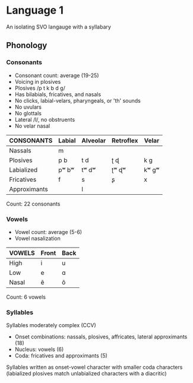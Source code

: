 # Language 1

An isolating SVO langauge with a syllabary

## Phonology

### Consonants
 
 - Consonant count: average (19-25)
 - Voicing in plosives
 - Plosives /p t k b d g/
 - Has bilabials, fricatives, and nasals
 - No clicks, labial-velars, pharyngeals, or 'th' sounds
 - No uvulars
 - No glottals
 - Lateral /l/, no obstruents
 - No velar nasal

| CONSONANTS   | Labial | Alveolar | Retroflex | Velar |
|---           |---     |---       |---        |---    |
| Nassals      | m      |          |           |       |
| Plosives     | p b    | t d      | ʈ ɖ       | k g   |
| Labialized   | pʷ bʷ  | tʷ dʷ    | ʈʷ ɖʷ     | kʷ gʷ |
| Fricatives   | f      | s        | ʂ         | x     |
| Approximants |        | l        |           |       |

Count: 22 consonants
 
### Vowels

 - Vowel count: average (5-6)
 - Vowel nasalization

| VOWELS  | Front | Back |
|---      |---    |---   |
| Hiɡh    | i     | u    |
| Low     | e     | ɑ    |
| Nasal   | ẽ     | õ    |

Count: 6 vowels

### Syllables

Syllables moderately complex (CCV)

 - Onset combinations: nassals, plosives, affricates, lateral approximants (18)
 - Nucleus: vowels (6)
 - Coda: fricatives and approximants (5)

Syllables written as onset-vowel character with smaller coda characters 
(labialized plosives match unlabialized characters with a diacritic)
 
